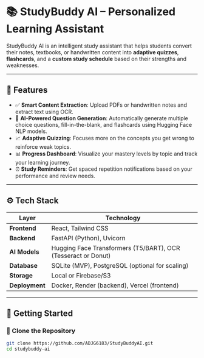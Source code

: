 # 📚 StudyBuddy AI – Personalized Learning Assistant

StudyBuddy AI is an intelligent study assistant that helps students convert their notes, textbooks, or handwritten content into **adaptive quizzes**, **flashcards**, and a **custom study schedule** based on their strengths and weaknesses.

---

## 🎯 Features

- ✅ **Smart Content Extraction**: Upload PDFs or handwritten notes and extract text using OCR.
- 🧠 **AI-Powered Question Generation**: Automatically generate multiple choice questions, fill-in-the-blank, and flashcards using Hugging Face NLP models.
- 📈 **Adaptive Quizzing**: Focuses more on the concepts you get wrong to reinforce weak topics.
- 📊 **Progress Dashboard**: Visualize your mastery levels by topic and track your learning journey.
- ⏰ **Study Reminders**: Get spaced repetition notifications based on your performance and review needs.

---

## ⚙️ Tech Stack

| Layer        | Technology |
|--------------|------------|
| **Frontend** | React, Tailwind CSS |
| **Backend**  | FastAPI (Python), Uvicorn |
| **AI Models**| Hugging Face Transformers (T5/BART), OCR (Tesseract or Donut) |
| **Database** | SQLite (MVP), PostgreSQL (optional for scaling) |
| **Storage**  | Local or Firebase/S3 |
| **Deployment**| Docker, Render (backend), Vercel (frontend) |

---

## 🚀 Getting Started

### 📁 Clone the Repository
```bash
git clone https://github.com/ADJG6183/StudyBuddyAI.git
cd studybuddy-ai

